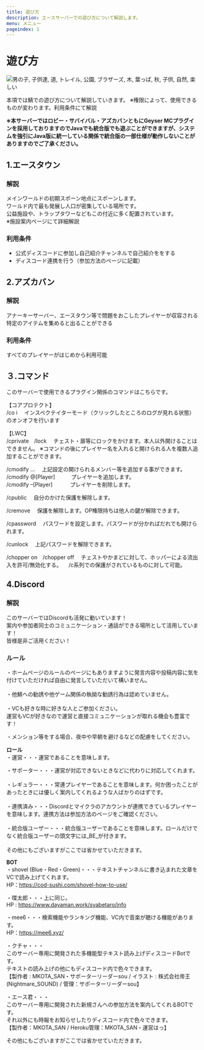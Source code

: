 ```yaml
---
title: 遊び方
description: エースサーバーでの遊び方について解説します。
menu: メニュー
pageindex: 1
---
```

# 遊び方

<!--StartFragment-->

![男の子, 子供達, 道, トレイル, 公園, ブラザーズ, 木, 葉っぱ, 秋, 子供, 自然, 楽しい](https://cdn.pixabay.com/photo/2020/10/05/20/03/boys-5630669_960_720.jpg)

<!--EndFragment-->

本項では鯖での遊び方について解説していきます。
※権限によって、使用できるものが変わります。利用条件にて解説

**※本サーバーではロビー・サバイバル・アズカバンともにGeyser MCプラグインを採用しておりますのでJavaでも統合版でも遊ぶことができますが、システムを強引にJava版に統一している関係で統合版の一部仕様が動作しないことがありますのでご了承ください。**

## 1.エースタウン

### 解説

メインワールドの初期スポーン地点にスポーンします。\
ワールド内で最も発展し人口が密集している場所です。\
公益施設や、トラップタワーなどもこの付近に多く配置されています。\
※施設案内ページにて詳細解説

### 利用条件

* 公式ディスコードに参加し自己紹介チャンネルで自己紹介ををする  
* ディスコード連携を行う（参加方法のページに記載）

## 2.アズカバン

### 解説

アナーキーサーバー、エースタウン等で問題をおこしたプレイヤーが収容される\
特定のアイテムを集めると出ることができる

### 利用条件

すべてのプレイヤーがはじめから利用可能

## ３.コマンド

このサーバーで使用できるプラグイン関係のコマンドはこちらです。

【コアプロテクト】\
/co i 
　インスペクテイターモード（クリックしたところのログが見れる状態）のオンオフを行います

【LWC】\
/cprivate　/lock
　チェスト・扉等にロックをかけます。本人以外開けることはできません。
※コマンドの後にプレイヤー名を入れると開けられる人を複数人追加することができます。

/cmodify …
　上記設定の開けられるメンバー等を追加する事ができます。\
/cmodify @\[Player]　　　プレイヤーを追加します。\
/cmodify –\[Player]　　　  プレイヤーを削除します。

/cpublic
　自分のかけた保護を解除します。

/cremove
　保護を解除します。OP権限持ちは他人の鍵が解除できます。

/cpassword <Password>
　パスワードを設定します。パスワードが分かればだれでも開けられます。

/cunlock <Password>
　上記パスワードを解除できます。

/chopper on　/chopper off
　チェストやかまどに対して、ホッパーによる流出入を許可/無効化する。
　/c系列での保護がされているものに対して可能。

## 4.Discord

### 解説　

このサーバーではDiscordも活発に動いています！\
案内や参加者同士のコミュニケーション・通話ができる場所として活用しています！\
皆様是非ご活用ください！

### **ルール**

・ホームページのルールのページにもありますように発言内容や投稿内容に気を付けていただければ自由に発言していただいて構いません。\
\
・他鯖への勧誘や他ゲーム関係の執拗な勧誘行為は認めていません。\
\
・VCも好きな時に好きな人とご参加ください。\
運営もVCが好きなので運営と直接コミュニケーションが取れる機会も豊富です！

・メンション等をする場合、夜中や早朝を避けるなどの配慮をしてください。

**ロール**\
・運営・・・運営であることを意味します。

・サポーター・・・運営が対応できないときなどに代わりに対応してくれます。\
\
・レギュラー・・・常連プレイヤーであることを意味します。何か困ったことがあったときには優しく案内してくれるような人ばかりのはずです。\
\
・連携済み・・・Discordとマイクラのアカウントが連携できているプレイヤーを意味します。連携方法は参加方法のページをご確認ください。\
\
・統合版ユーザー・・・統合版ユーザーであることを意味します。ロールだけでなく統合版ユーザーの頭文字には\_BE\_が付きます。\
\
その他にもございますがここでは省かせていただきます。

**BOT**\
・shovel (Blue・Red・Green)・・・テキストチャンネルに書き込まれた文章をVCで読み上げてくれます。\
HP：https://cod-sushi.com/shovel-how-to-use/

・喋太郎・・・上に同じ。\
HP : https://www.dayaman.work/syabetaro/info

・mee6・・・検索機能やランキング機能、VC内で音楽が聴ける機能があります。\
HP：https://mee6.xyz/

・クチャ・・・\
このサーバー専用に開発された多機能型テキスト読み上げディスコードBotです。\
テキストの読み上げの他にもディスコード内で色々できます。\
【製作者 : MKOTA_SAN・サポーターリーダーsou / イラスト : 株式会社帝王(Nightmare_SOUND) / 管理：サポーターリーダーsou】

・エース君・・・\
このサーバー専用に開発された新規さんへの参加方法を案内してくれるBOTです。\
それ以外にも時報をお知らせしたりディスコード内で色々できます。\
【製作者：MKOTA_SAN / Heroku管理：MKOTA_SAN・運営はっ】

その他にもございますがここでは省かせていただきます。